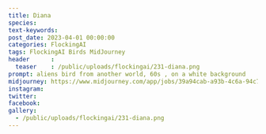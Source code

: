 ```yaml
---
title: Diana
species: 
text-keywords: 
post_date: 2023-04-01 00:00:00
categories: FlockingAI
tags: FlockingAI Birds MidJourney 
header      :
  teaser    : /public/uploads/flockingai/231-diana.png
prompt: aliens bird from another world, 60s , on a white background
midjourney: https://www.midjourney.com/app/jobs/39a94cab-a93b-4c6a-94c7-0f98e05c3f46
instagram: 
twitter: 
facebook: 
gallery: 
  - /public/uploads/flockingai/231-diana.png
---
```


